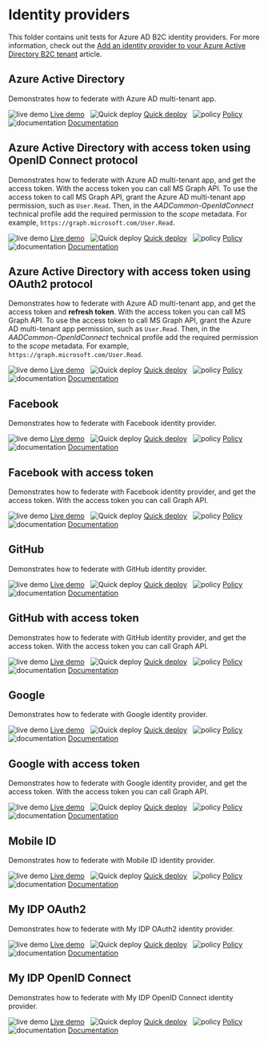 # Identity providers

This folder contains unit tests for Azure AD B2C identity providers. For more information, check out the [Add an identity provider to your Azure Active Directory B2C tenant](https://docs.microsoft.com/azure/active-directory-b2c/add-identity-provider) article.

## Azure Active Directory

Demonstrates how to federate with Azure AD multi-tenant app.

![live demo](../media/demo.png) [Live demo](https://b2clivedemo.b2clogin.com/b2clivedemo.onmicrosoft.com/B2C_1A_IDP_AAD_Multi/oauth2/v2.0/authorize?client_id=cfaf887b-a9db-4b44-ac47-5efff4e2902c&nonce=defaultNonce&redirect_uri=https%3A%2F%2Fjwt.ms&scope=openid&response_type=id_token&prompt=login) &nbsp; ![Quick deploy](../media/deploy.png) [Quick deploy](https://b2ciefsetupapp.azurewebsites.net/) &nbsp; ![policy](../media/policy.png) [Policy](Azure-AD/IDP_AAD_Multi.xml) &nbsp; ![documentation](../media/doc.png) [Documentation](https://docs.microsoft.com/azure/active-directory-b2c/identity-provider-azure-ad-multi-tenant?pivots=b2c-custom-policy)

## Azure Active Directory with access token using OpenID Connect protocol

Demonstrates how to federate with Azure AD multi-tenant app, and get the access token. With the access token you can call MS Graph API. To use the access token to call MS Graph API, grant the Azure AD multi-tenant app permission, such as `User.Read`. Then, in the *AADCommon-OpenIdConnect* technical profile add the required permission to the *scope* metadata. For example, `https://graph.microsoft.com/User.Read`.

![live demo](../media/demo.png) [Live demo](https://b2clivedemo.b2clogin.com/b2clivedemo.onmicrosoft.com/B2C_1A_IDP_AAD_OIDC_Multi_AccessToken/oauth2/v2.0/authorize?client_id=cfaf887b-a9db-4b44-ac47-5efff4e2902c&nonce=defaultNonce&redirect_uri=https%3A%2F%2Fjwt.ms&scope=openid&response_type=id_token&prompt=login) &nbsp; ![Quick deploy](../media/deploy.png) [Quick deploy](https://b2ciefsetupapp.azurewebsites.net/) &nbsp; ![policy](../media/policy.png) [Policy](Azure-AD/IDP_AAD_Multi_OIDC_AccessToken.xml) &nbsp; ![documentation](../media/doc.png) [Documentation](https://docs.microsoft.com/azure/active-directory-b2c/idp-pass-through-user-flow?pivots=b2c-custom-policy)

## Azure Active Directory with access token using OAuth2 protocol

Demonstrates how to federate with Azure AD multi-tenant app, and get the access token and **refresh token**. With the access token you can call MS Graph API. To use the access token to call MS Graph API, grant the Azure AD multi-tenant app permission, such as `User.Read`. Then, in the *AADCommon-OpenIdConnect* technical profile add the required permission to the *scope* metadata. For example, `https://graph.microsoft.com/User.Read`.

![live demo](../media/demo.png) [Live demo](https://b2clivedemo.b2clogin.com/b2clivedemo.onmicrosoft.com/B2C_1A_IDP_AAD_Multi_OAuth2_AccessToken/oauth2/v2.0/authorize?client_id=cfaf887b-a9db-4b44-ac47-5efff4e2902c&nonce=defaultNonce&redirect_uri=https%3A%2F%2Fjwt.ms&scope=openid&response_type=id_token&prompt=login) &nbsp; ![Quick deploy](../media/deploy.png) [Quick deploy](https://b2ciefsetupapp.azurewebsites.net/) &nbsp; ![policy](../media/policy.png) [Policy](Azure-AD/IDP_AAD_Multi_OAuth2_AccessToken.xml) &nbsp; ![documentation](../media/doc.png) [Documentation](https://docs.microsoft.com/azure/active-directory-b2c/idp-pass-through-user-flow?pivots=b2c-custom-policy)

## Facebook

Demonstrates how to federate with Facebook identity provider. 

![live demo](../media/demo.png) [Live demo](https://b2clivedemo.b2clogin.com/b2clivedemo.onmicrosoft.com/B2C_1A_IDP_Facebook/oauth2/v2.0/authorize?client_id=cfaf887b-a9db-4b44-ac47-5efff4e2902c&nonce=defaultNonce&redirect_uri=https%3A%2F%2Fjwt.ms&scope=openid&response_type=id_token&prompt=login) &nbsp; ![Quick deploy](../media/deploy.png) [Quick deploy](https://b2ciefsetupapp.azurewebsites.net/) &nbsp; ![policy](../media/policy.png) [Policy](Facebook/IDP_Facebook.xml) &nbsp; ![documentation](../media/doc.png) [Documentation](https://docs.microsoft.com/azure/active-directory-b2c/identity-provider-facebook?pivots=b2c-custom-policy)

## Facebook with access token

Demonstrates how to federate with Facebook identity provider, and get the access token. With the access token you can call Graph API.

![live demo](../media/demo.png) [Live demo](https://b2clivedemo.b2clogin.com/b2clivedemo.onmicrosoft.com/B2C_1A_IDP_Facebook_AccessToken/oauth2/v2.0/authorize?client_id=cfaf887b-a9db-4b44-ac47-5efff4e2902c&nonce=defaultNonce&redirect_uri=https%3A%2F%2Fjwt.ms&scope=openid&response_type=id_token&prompt=login) &nbsp; ![Quick deploy](../media/deploy.png) [Quick deploy](https://b2ciefsetupapp.azurewebsites.net/) &nbsp; ![policy](../media/policy.png) [Policy](Facebook/IDP_Facebook_AccessToken.xml) &nbsp; ![documentation](../media/doc.png) [Documentation](https://docs.microsoft.com/azure/active-directory-b2c/idp-pass-through-user-flow?pivots=b2c-custom-policy)

## GitHub

Demonstrates how to federate with GitHub identity provider. 

![live demo](../media/demo.png) [Live demo](https://b2clivedemo.b2clogin.com/b2clivedemo.onmicrosoft.com/B2C_1A_IDP_GitHub/oauth2/v2.0/authorize?client_id=cfaf887b-a9db-4b44-ac47-5efff4e2902c&nonce=defaultNonce&redirect_uri=https%3A%2F%2Fjwt.ms&scope=openid&response_type=id_token&prompt=login) &nbsp; ![Quick deploy](../media/deploy.png) [Quick deploy](https://b2ciefsetupapp.azurewebsites.net/) &nbsp; ![policy](../media/policy.png) [Policy](GitHub/IDP_GitHub.xml) &nbsp; ![documentation](../media/doc.png) [Documentation](https://docs.microsoft.com/azure/active-directory-b2c/identity-provider-google?pivots=b2c-custom-policy)

## GitHub with access token

Demonstrates how to federate with GitHub identity provider, and get the access token. With the access token you can call Graph API.

![live demo](../media/demo.png) [Live demo](https://b2clivedemo.b2clogin.com/b2clivedemo.onmicrosoft.com/B2C_1A_IDP_GitHub_AccessToken/oauth2/v2.0/authorize?client_id=cfaf887b-a9db-4b44-ac47-5efff4e2902c&nonce=defaultNonce&redirect_uri=https%3A%2F%2Fjwt.ms&scope=openid&response_type=id_token&prompt=login) &nbsp; ![Quick deploy](../media/deploy.png) [Quick deploy](https://b2ciefsetupapp.azurewebsites.net/) &nbsp; ![policy](../media/policy.png) [Policy](GitHub/IDP_GitHub_AccessToken.xml) &nbsp; ![documentation](../media/doc.png) [Documentation](https://docs.microsoft.com/azure/active-directory-b2c/idp-pass-through-user-flow?pivots=b2c-custom-policy)

## Google

Demonstrates how to federate with Google identity provider. 

![live demo](../media/demo.png) [Live demo](https://b2clivedemo.b2clogin.com/b2clivedemo.onmicrosoft.com/B2C_1A_IDP_Google/oauth2/v2.0/authorize?client_id=cfaf887b-a9db-4b44-ac47-5efff4e2902c&nonce=defaultNonce&redirect_uri=https%3A%2F%2Fjwt.ms&scope=openid&response_type=id_token&prompt=login) &nbsp; ![Quick deploy](../media/deploy.png) [Quick deploy](https://b2ciefsetupapp.azurewebsites.net/) &nbsp; ![policy](../media/policy.png) [Policy](Google/IDP_Google.xml) &nbsp; ![documentation](../media/doc.png) [Documentation](https://docs.microsoft.com/azure/active-directory-b2c/identity-provider-google?pivots=b2c-custom-policy)

## Google with access token

Demonstrates how to federate with Google identity provider, and get the access token. With the access token you can call Graph API.

![live demo](../media/demo.png) [Live demo](https://b2clivedemo.b2clogin.com/b2clivedemo.onmicrosoft.com/B2C_1A_IDP_Google_AccessToken/oauth2/v2.0/authorize?client_id=cfaf887b-a9db-4b44-ac47-5efff4e2902c&nonce=defaultNonce&redirect_uri=https%3A%2F%2Fjwt.ms&scope=openid&response_type=id_token&prompt=login) &nbsp; ![Quick deploy](../media/deploy.png) [Quick deploy](https://b2ciefsetupapp.azurewebsites.net/) &nbsp; ![policy](../media/policy.png) [Policy](Google/IDP_Google_AccessToken.xml) &nbsp; ![documentation](../media/doc.png) [Documentation](https://docs.microsoft.com/azure/active-directory-b2c/idp-pass-through-user-flow?pivots=b2c-custom-policy)

## Mobile ID

Demonstrates how to federate with Mobile ID identity provider.

![live demo](../media/demo.png) [Live demo](https://b2clivedemo.b2clogin.com/b2clivedemo.onmicrosoft.com/B2C_1A_IDP_MobileID/oauth2/v2.0/authorize?client_id=cfaf887b-a9db-4b44-ac47-5efff4e2902c&nonce=defaultNonce&redirect_uri=https%3A%2F%2Fjwt.ms&scope=openid&response_type=id_token&prompt=login) &nbsp; ![Quick deploy](../media/deploy.png) [Quick deploy](https://b2ciefsetupapp.azurewebsites.net/) &nbsp; ![policy](../media/policy.png) [Policy](MobileID/IDP_MobileId.xml) &nbsp; ![documentation](../media/doc.png) [Documentation](https://docs.microsoft.com/azure/active-directory-b2c/identity-provider-mobile-id?pivots=b2c-custom-policy)

## My IDP OAuth2

Demonstrates how to federate with My IDP OAuth2 identity provider.

![live demo](../media/demo.png) [Live demo](https://b2clivedemo.b2clogin.com/b2clivedemo.onmicrosoft.com/B2C_1A_IDP_MyCustomIDP_Oauth2/oauth2/v2.0/authorize?client_id=cfaf887b-a9db-4b44-ac47-5efff4e2902c&nonce=defaultNonce&redirect_uri=https%3A%2F%2Fjwt.ms&scope=openid&response_type=id_token&prompt=login) &nbsp; ![Quick deploy](../media/deploy.png) [Quick deploy](https://b2ciefsetupapp.azurewebsites.net/) &nbsp; ![policy](../media/policy.png) [Policy](Custom_IDP/IDP_MyCustomIdp_Oauth2.xml) &nbsp; ![documentation](../media/doc.png) [Documentation](https://learn.microsoft.com/azure/active-directory-b2c/oauth2-technical-profile)

## My IDP OpenID Connect

Demonstrates how to federate with My IDP OpenID Connect identity provider.

![live demo](../media/demo.png) [Live demo](https://b2clivedemo.b2clogin.com/b2clivedemo.onmicrosoft.com/B2C_1A_IDP_MyCustomIDP_OIDC/oauth2/v2.0/authorize?client_id=cfaf887b-a9db-4b44-ac47-5efff4e2902c&nonce=defaultNonce&redirect_uri=https%3A%2F%2Fjwt.ms&scope=openid&response_type=id_token&prompt=login) &nbsp; ![Quick deploy](../media/deploy.png) [Quick deploy](https://b2ciefsetupapp.azurewebsites.net/) &nbsp; ![policy](../media/policy.png) [Policy](Custom_IDP/IDP_MyCustomIdp_OIDC.xml) &nbsp; ![documentation](../media/doc.png) [Documentation](https://learn.microsoft.com/azure/active-directory-b2c/openid-connect-technical-profile)